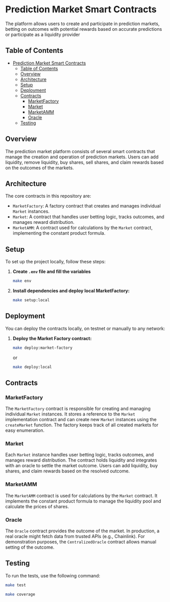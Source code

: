 # Prediction Market Smart Contracts

The platform allows users to create and participate in prediction markets, betting on outcomes with potential rewards based on accurate predictions or participate as a liquidity provider

## Table of Contents

- [Prediction Market Smart Contracts](#prediction-market-smart-contracts)
  - [Table of Contents](#table-of-contents)
  - [Overview](#overview)
  - [Architecture](#architecture)
  - [Setup](#setup)
  - [Deployment](#deployment)
  - [Contracts](#contracts)
    - [MarketFactory](#marketfactory)
    - [Market](#market)
    - [MarketAMM](#marketamm)
    - [Oracle](#oracle)
  - [Testing](#testing)

## Overview

The prediction market platform consists of several smart contracts that manage the creation and operation of prediction markets. Users can add liquidity, remove liquidity, buy shares, sell shares, and claim rewards based on the outcomes of the markets.

## Architecture

The core contracts in this repository are:

- `MarketFactory`: A factory contract that creates and manages individual `Market` instances.
- `Market`: A contract that handles user betting logic, tracks outcomes, and manages reward distribution.
- `MarketAMM`: A contract used for calculations by the `Market` contract, implementing the constant product formula.

## Setup

To set up the project locally, follow these steps:

1. **Create `.env` file and fill the variables**

   ```sh
   make env
   ```

2. **Install dependencies and deploy local MarketFactory:**

   ```sh
   make setup:local
   ```

## Deployment

You can deploy the contracts locally, on testnet or manually to any network:

1. **Deploy the Market Factory contract:**

   ```sh
   make deploy:market-factory
   ```

   or

   ```sh
   make deploy:local
   ```

## Contracts

### MarketFactory

The `MarketFactory` contract is responsible for creating and managing individual `Market` instances. It stores a reference to the `Market` implementation contract and can create new `Market` instances using the `createMarket` function. The factory keeps track of all created markets for easy enumeration.

### Market

Each `Market` instance handles user betting logic, tracks outcomes, and manages reward distribution. The contract holds liquidity and integrates with an oracle to settle the market outcome. Users can add liquidity, buy shares, and claim rewards based on the resolved outcome.

### MarketAMM

The `MarketAMM` contract is used for calculations by the `Market` contract. It implements the constant product formula to manage the liquidity pool and calculate the prices of shares.

### Oracle

The `Oracle` contract provides the outcome of the market. In production, a real oracle might fetch data from trusted APIs (e.g., Chainlink). For demonstration purposes, the `CentralizedOracle` contract allows manual setting of the outcome.

## Testing

To run the tests, use the following command:

```sh
make test
```

```sh
make coverage
```
